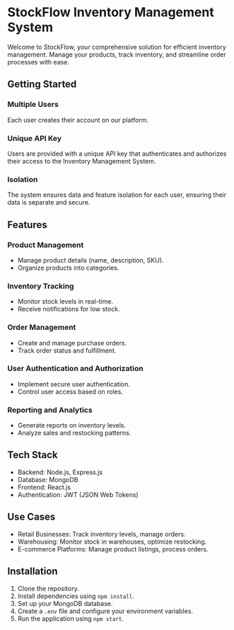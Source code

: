 # StockFlow Inventory Management System

Welcome to StockFlow, your comprehensive solution for efficient inventory management. Manage your products, track inventory, and streamline order processes with ease.

## Getting Started

### Multiple Users

Each user creates their account on our platform.

### Unique API Key

Users are provided with a unique API key that authenticates and authorizes their access to the Inventory Management System.

### Isolation

The system ensures data and feature isolation for each user, ensuring their data is separate and secure.

## Features

### Product Management

- Manage product details (name, description, SKU).
- Organize products into categories.

### Inventory Tracking

- Monitor stock levels in real-time.
- Receive notifications for low stock.

### Order Management

- Create and manage purchase orders.
- Track order status and fulfillment.

### User Authentication and Authorization

- Implement secure user authentication.
- Control user access based on roles.

### Reporting and Analytics

- Generate reports on inventory levels.
- Analyze sales and restocking patterns.

## Tech Stack

- Backend: Node.js, Express.js
- Database: MongoDB
- Frontend: React.js
- Authentication: JWT (JSON Web Tokens)

## Use Cases

- Retail Businesses: Track inventory levels, manage orders.
- Warehousing: Monitor stock in warehouses, optimize restocking.
- E-commerce Platforms: Manage product listings, process orders.

## Installation

1. Clone the repository.
2. Install dependencies using `npm install`.
3. Set up your MongoDB database.
4. Create a `.env` file and configure your environment variables.
5. Run the application using `npm start`.
